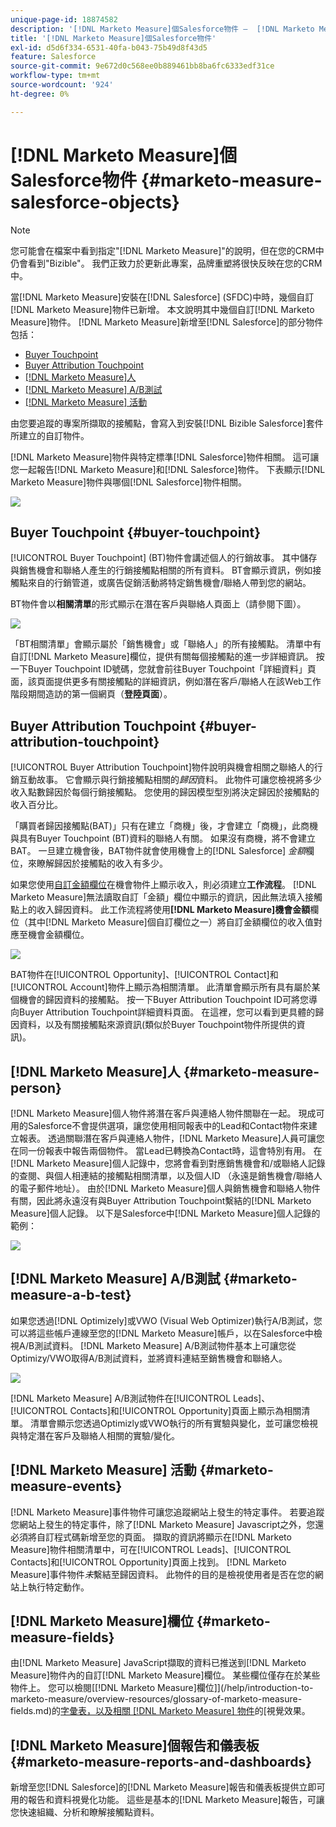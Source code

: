 ```yaml
---
unique-page-id: 18874582
description: '[!DNL Marketo Measure]個Salesforce物件 —  [!DNL Marketo Measure]'
title: '[!DNL Marketo Measure]個Salesforce物件'
exl-id: d5d6f334-6531-40fa-b043-75b49d8f43d5
feature: Salesforce
source-git-commit: 9e672d0c568ee0b889461bb8ba6fc6333edf31ce
workflow-type: tm+mt
source-wordcount: '924'
ht-degree: 0%

---
```


# [!DNL Marketo Measure]個Salesforce物件 {#marketo-measure-salesforce-objects}

>[!NOTE]
>
>您可能會在檔案中看到指定&quot;[!DNL Marketo Measure]&quot;的說明，但在您的CRM中仍會看到&quot;Bizible&quot;。 我們正致力於更新此專案，品牌重塑將很快反映在您的CRM中。

當[!DNL Marketo Measure]安裝在[!DNL Salesforce] (SFDC)中時，幾個自訂[!DNL Marketo Measure]物件已新增。 本文說明其中幾個自訂[!DNL Marketo Measure]物件。 [!DNL Marketo Measure]新增至[!DNL Salesforce]的部分物件包括：

* [Buyer Touchpoint](#touchpoint)
* [Buyer Attribution Touchpoint](#attribution)
* [[!DNL Marketo Measure]人](#person)
* [[!DNL Marketo Measure] A/B測試](#ab)
* [[!DNL Marketo Measure] 活動](#events)

由您要追蹤的專案所擷取的接觸點，會寫入到安裝[!DNL Bizible Salesforce]套件所建立的自訂物件。

[!DNL Marketo Measure]物件與特定標準[!DNL Salesforce]物件相關。 這可讓您一起報告[!DNL Marketo Measure]和[!DNL Salesforce]物件。 下表顯示[!DNL Marketo Measure]物件與哪個[!DNL Salesforce]物件相關。

![](assets/1-1.png)

## Buyer Touchpoint {#buyer-touchpoint}

[!UICONTROL Buyer Touchpoint] (BT)物件會講述個人的行銷故事。 其中儲存與銷售機會和聯絡人產生的行銷接觸點相關的所有資料。 BT會顯示資訊，例如接觸點來自的行銷管道，或廣告促銷活動將特定銷售機會/聯絡人帶到您的網站。

BT物件會以&#x200B;**相關清單**&#x200B;的形式顯示在潛在客戶與聯絡人頁面上（請參閱下圖）。

![](assets/2-1.png)

「BT相關清單」會顯示屬於「銷售機會」或「聯絡人」的所有接觸點。 清單中有自訂[!DNL Marketo Measure]欄位，提供有關每個接觸點的進一步詳細資訊。 按一下Buyer Touchpoint ID號碼，您就會前往Buyer Touchpoint「詳細資料」頁面，該頁面提供更多有關接觸點的詳細資訊，例如潛在客戶/聯絡人在該Web工作階段期間造訪的第一個網頁（**登陸頁面**）。

## Buyer Attribution Touchpoint {#buyer-attribution-touchpoint}

[!UICONTROL Buyer Attribution Touchpoint]物件說明與機會相關之聯絡人的行銷互動故事。 它會顯示與行銷接觸點相關的&#x200B;*歸因*&#x200B;資料。 此物件可讓您檢視將多少收入點數歸因於每個行銷接觸點。 您使用的歸因模型型別將決定歸因於接觸點的收入百分比。

「購買者歸因接觸點(BAT)」只有在建立「商機」後，才會建立「商機」，此商機與具有Buyer Touchpoint (BT)資料的聯絡人有關。 如果沒有商機，將不會建立BAT。 一旦建立機會後，BAT物件就會使用機會上的[!DNL Salesforce] *金額*&#x200B;欄位，來瞭解歸因於接觸點的收入有多少。

如果您使用[自訂金額欄位](/help/advanced-marketo-measure-features/custom-revenue-amount/using-a-custom-revenue-amount-field.md)在機會物件上顯示收入，則必須建立&#x200B;**工作流程**。 [!DNL Marketo Measure]無法讀取自訂「金額」欄位中顯示的資訊，因此無法填入接觸點上的收入歸因資料。 此工作流程將使用&#x200B;**[!DNL Marketo Measure]機會金額**&#x200B;欄位（其中[!DNL Marketo Measure]個自訂欄位之一）將自訂金額欄位的收入值對應至機會金額欄位。

![](assets/3-1.png)

BAT物件在[!UICONTROL Opportunity]、[!UICONTROL Contact]和[!UICONTROL Account]物件上顯示為相關清單。 此清單會顯示所有具有屬於某個機會的歸因資料的接觸點。 按一下Buyer Attribution Touchpoint ID可將您導向Buyer Attribution Touchpoint詳細資料頁面。 在這裡，您可以看到更具體的歸因資料，以及有關接觸點來源資訊(類似於Buyer Touchpoint物件所提供的資訊)。

## [!DNL Marketo Measure]人 {#marketo-measure-person}

[!DNL Marketo Measure]個人物件將潛在客戶與連絡人物件關聯在一起。 現成可用的Salesforce不會提供選項，讓您使用相同報表中的Lead和Contact物件來建立報表。 透過關聯潛在客戶與連絡人物件，[!DNL Marketo Measure]人員可讓您在同一份報表中報告兩個物件。 當Lead已轉換為Contact時，這會特別有用。 在[!DNL Marketo Measure]個人記錄中，您將會看到對應銷售機會和/或聯絡人記錄的查閱、與個人相連結的接觸點相關清單，以及個人ID （永遠是銷售機會/聯絡人的電子郵件地址）。 由於[!DNL Marketo Measure]個人與銷售機會和聯絡人物件有關，因此將永遠沒有與Buyer Attribution Touchpoint繫結的[!DNL Marketo Measure]個人記錄。 以下是Salesforce中[!DNL Marketo Measure]個人記錄的範例：

![](assets/4.png)

## [!DNL Marketo Measure] A/B測試 {#marketo-measure-a-b-test}

如果您透過[!DNL Optimizely]或VWO (Visual Web Optimizer)執行A/B測試，您可以將這些帳戶連線至您的[!DNL Marketo Measure]帳戶，以在Salesforce中檢視A/B測試資料。 [!DNL Marketo Measure] A/B測試物件基本上可讓您從Optimizy/VWO取得A/B測試資料，並將資料連結至銷售機會和聯絡人。

![](assets/5.png)

[!DNL Marketo Measure] A/B測試物件在[!UICONTROL Leads]、[!UICONTROL Contacts]和[!UICONTROL Opportunity]頁面上顯示為相關清單。 清單會顯示您透過Optimizly或VWO執行的所有實驗與變化，並可讓您檢視與特定潛在客戶及聯絡人相關的實驗/變化。

## [!DNL Marketo Measure] 活動 {#marketo-measure-events}

[!DNL Marketo Measure]事件物件可讓您追蹤網站上發生的特定事件。 若要追蹤您網站上發生的特定事件，除了[!DNL Marketo Measure] Javascript之外，您還必須將自訂程式碼新增至您的頁面。 擷取的資訊將顯示在[!DNL Marketo Measure]物件相關清單中，可在[!UICONTROL Leads]、[!UICONTROL Contacts]和[!UICONTROL Opportunity]頁面上找到。 [!DNL Marketo Measure]事件物件&#x200B;*未*&#x200B;繫結至歸因資料。 此物件的目的是檢視使用者是否在您的網站上執行特定動作。

## [!DNL Marketo Measure]欄位 {#marketo-measure-fields}

由[!DNL Marketo Measure] JavaScript擷取的資料已推送到[!DNL Marketo Measure]物件內的自訂[!DNL Marketo Measure]欄位。 某些欄位僅存在於某些物件上。 您可以檢閱[[!DNL Marketo Measure]欄位]](/help/introduction-to-marketo-measure/overview-resources/glossary-of-marketo-measure-fields.md)的[字彙表，以及相關 [!DNL Marketo Measure] 物件](/help/configuration-and-setup/marketo-measure-and-salesforce/marketo-measure-object-and-field-taxonomy.md)的[視覺效果。

## [!DNL Marketo Measure]個報告和儀表板 {#marketo-measure-reports-and-dashboards}

新增至您[!DNL Salesforce]的[!DNL Marketo Measure]報告和儀表板提供立即可用的報告和資料視覺化功能。 這些是基本的[!DNL Marketo Measure]報告，可讓您快速組織、分析和瞭解接觸點資料。
